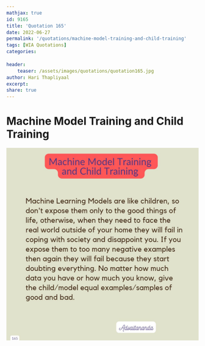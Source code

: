 ```yaml
---
mathjax: true
id: 9165
title: 'Quotation 165'
date: 2022-06-27
permalink: '/quotations/machine-model-training-and-child-training'
tags: [WIA Quotations] 
categories: 

header:
    teaser: /assets/images/quotations/quotation165.jpg
author: Hari Thapliyaal 
excerpt:
share: true 
---
```


# Machine Model Training and Child Training

![Machine Model Training and Child Training](/assets/images/quotations/quotation165.jpg)
